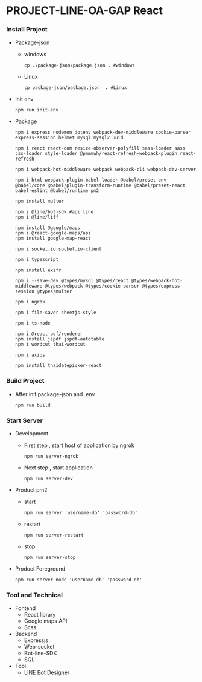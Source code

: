 ﻿# PROJECT-LINE-OA-GAP React

### Install Project
   - Package-json
      - windows
         ```
         cp .\package-json\package.json . #windows
         ```

      - Linux
         ```
         cp package-json/package.json  . #Linux
         ```

   - Init env
      ```
      npm run init-env
      ```

   - Package
      ```
      npm i express nodemon dotenv webpack-dev-middleware cookie-parser express-session helmet mysql mysql2 uuid 
      
      npm i react react-dom resize-observer-polyfill sass-loader sass css-loader style-loader @pmmmwh/react-refresh-webpack-plugin react-refresh 

      npm i webpack-hot-middleware webpack webpack-cli webpack-dev-server 
      
      npm i html-webpack-plugin babel-loader @babel/preset-env @babel/core @babel/plugin-transform-runtime @babel/preset-react babel-eslint @babel/runtime pm2

      npm install multer

      npm i @line/bot-sdk #api line
      npm i @line/liff

      npm install @google/maps
      npm i @react-google-maps/api  
      npm install google-map-react

      npm i socket.io socket.io-client

      npm i typescript

      npm install exifr

      npm i --save-dev @types/mysql @types/react @types/webpack-hot-middleware @types/webpack @types/cookie-parser @types/express-session @types/multer

      npm i ngrok

      npm i file-saver sheetjs-style

      npm i ts-node

      npm i @react-pdf/renderer
      npm install jspdf jspdf-autotable
      npm i wordcut thai-wordcut

      npm i axios

      npm install thaidatepicker-react
      ```

### Build Project

   - After init package-json and .env
      ```
      npm run build
      ```
   
### Start Server

   - Development
      - First step , start host of application by ngrok
         ```
         npm run server-ngrok
         ```
      - Next step , start application
         ```
         npm run server-dev
         ```
   
   - Product pm2
      - start
         ```
         npm run server 'username-db' 'password-db'
         ```
      - restart
         ```
         npm run server-restart
         ```
      - stop
         ```
         npm run server-stop
         ```
   
   - Product Foreground
      ```
      npm run server-node 'username-db' 'password-db'
      ```

### Tool and Technical
   - Fontend
      - React library
      - Google maps API
      - Scss
   - Backend
      - Expressjs
      - Web-socket
      - Bot-line-SDK
      - SQL
   - Tool 
      - LINE Bot Designer